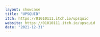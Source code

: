 ```yaml
---
layout: showcase
title: "UPSQUID"
itch: https://01010111.itch.io/upsquid
website: https://01010111.itch.io/upsquid
date: "2021-12-31"
---
```

